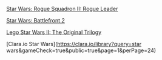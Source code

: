 [Star Wars: Rogue Squadron II: Rogue Leader ](https://www.models-resource.com/gamecube/starwarsroguesquadroniirogueleader/)

[Star Wars: Battlefront 2](https://www.models-resource.com/pc_computer/starwarsbattlefront2/)

[Lego Star Wars II: The Original Trilogy](<https://www.models-resource.com/gamecube/legostarwarsiitheoriginaltrilogy/>)

[Clara.io Star Wars](https://clara.io/library?query=star wars&gameCheck=true&public=true&page=1&perPage=24)

